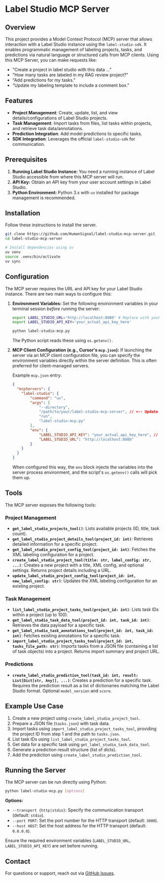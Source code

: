 # Label Studio MCP Server

## Overview

This project provides a Model Context Protocol (MCP) server that allows interaction with a Label Studio instance using the `label-studio-sdk`. It enables programmatic management of labeling projects, tasks, and predictions via natural language or structured calls from MCP clients. Using this MCP Server, you can make requests like: 

* "Create a project in label studio with this data ..." 
* "How many tasks are labeled in my RAG review project?" 
* "Add predictions for my tasks." 
* "Update my labeling template to include a comment box." 

## Features

*   **Project Management**: Create, update, list, and view details/configurations of Label Studio projects.
*   **Task Management**: Import tasks from files, list tasks within projects, and retrieve task data/annotations.
*   **Prediction Integration**: Add model predictions to specific tasks.
*   **SDK Integration**: Leverages the official `label-studio-sdk` for communication.

## Prerequisites

1.  **Running Label Studio Instance:** You need a running instance of Label Studio accessible from where this MCP server will run.
2.  **API Key:** Obtain an API key from your user account settings in Label Studio.
3.  **Python Environment:** Python 3.x with `uv` installed for package management is recommended.

## Installation
Follow these instructions to install the server. 
```bash
git clone https://github.com/HumanSignal/label-studio-mcp-server.git 
cd label-studio-mcp-server

# Install dependencies using uv
uv venv
source .venv/bin/activate 
uv sync
```

## Configuration

The MCP server requires the URL and API key for your Label Studio instance. There are two main ways to configure this:

1.  **Environment Variables:**
    Set the following environment variables in your terminal session *before* running the server:
    ```bash
    export LABEL_STUDIO_URL='http://localhost:8080' # Replace with your LS URL
    export LABEL_STUDIO_API_KEY='your_actual_api_key_here'
    
    python label-studio-mcp.py
    ```
    The Python script reads these using `os.getenv()`.

2.  **MCP Client Configuration (e.g., Cursor's `mcp.json`):**
    If launching the server via an MCP client configuration file, you can specify the environment variables directly within the server definition. This is often preferred for client-managed servers.

    Example `mcp.json` entry:
    ```json
    {
      "mcpServers": {
        "label-studio": {
            "command": "uv",
            "args": [
                "--directory",
                "/path/to/your/label-studio-mcp-server", // <-- Update this path
                "run",
                "label-studio-mcp.py"
            ],
            "env": {
                "LABEL_STUDIO_API_KEY": "your_actual_api_key_here", // <-- Your API key
                "LABEL_STUDIO_URL": "http://localhost:8080"
            }
        }
      }
    }
    ```
    When configured this way, the `env` block injects the variables into the server process environment, and the script's `os.getenv()` calls will pick them up.

## Tools

The MCP server exposes the following tools:

### Project Management

*   **`get_label_studio_projects_tool()`**: Lists available projects (ID, title, task count).
*   **`get_label_studio_project_details_tool(project_id: int)`**: Retrieves detailed information for a specific project.
*   **`get_label_studio_project_config_tool(project_id: int)`**: Fetches the XML labeling configuration for a project.
*   **`create_label_studio_project_tool(title: str, label_config: str, ...)`**: Creates a new project with a title, XML config, and optional settings. Returns project details including a URL.
*   **`update_label_studio_project_config_tool(project_id: int, new_label_config: str)`**: Updates the XML labeling configuration for an existing project.

### Task Management

*   **`list_label_studio_project_tasks_tool(project_id: int)`**: Lists task IDs within a project (up to 100).
*   **`get_label_studio_task_data_tool(project_id: int, task_id: int)`**: Retrieves the data payload for a specific task.
*   **`get_label_studio_task_annotations_tool(project_id: int, task_id: int)`**: Fetches existing annotations for a specific task.
*   **`import_label_studio_project_tasks_tool(project_id: int, tasks_file_path: str)`**: Imports tasks from a JSON file (containing a list of task objects) into a project. Returns import summary and project URL.

### Predictions

*   **`create_label_studio_prediction_tool(task_id: int, result: List[Dict[str, Any]], ...)`**: Creates a prediction for a specific task. Requires the prediction result as a list of dictionaries matching the Label Studio format. Optional `model_version` and `score`.

## Example Use Case

1.  Create a new project using `create_label_studio_project_tool`.
2.  Prepare a JSON file (`tasks.json`) with task data.
3.  Import tasks using `import_label_studio_project_tasks_tool`, providing the project ID from step 1 and the path to `tasks.json`.
4.  List task IDs using `list_label_studio_project_tasks_tool`.
5.  Get data for a specific task using `get_label_studio_task_data_tool`.
6.  Generate a prediction result structure (list of dicts).
7.  Add the prediction using `create_label_studio_prediction_tool`.

## Running the Server

The MCP server can be run directly using Python:

```bash
python label-studio-mcp.py [options]
```

**Options:**

*   `--transport {http|stdio}`: Specify the communication transport (default: `stdio`).
*   `--port PORT`: Set the port number for the HTTP transport (default: `3000`).
*   `--host HOST`: Set the host address for the HTTP transport (default: `0.0.0.0`).

Ensure the required environment variables (`LABEL_STUDIO_URL`, `LABEL_STUDIO_API_KEY`) are set before running.


## Contact

For questions or support, reach out via [GitHub Issues](https://github.com/HumanSignal/label-studio-mcp-server/issues).
